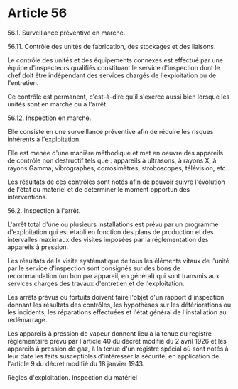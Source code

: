 # Article 56

56.1. Surveillance préventive en marche.

56.11. Contrôle des unités de fabrication, des stockages et des liaisons.

Le contrôle des unités et des équipements connexes est effectué par une équipe d'inspecteurs qualifiés constituant le service d'inspection dont le chef doit être indépendant des services chargés de l'exploitation ou de l'entretien.

Ce contrôle est permanent, c'est-à-dire qu'il s'exerce aussi bien lorsque les unités sont en marche ou à l'arrêt.

56.12. Inspection en marche.

Elle consiste en une surveillance préventive afin de réduire les risques inhérents à l'exploitation.

Elle est menée d'une manière méthodique et met en oeuvre des appareils de contrôle non destructif tels que : appareils à ultrasons, à rayons X, à rayons Gamma, vibrographes, corrosimètres, stroboscopes, télévision, etc..

Les résultats de ces contrôles sont notés afin de pouvoir suivre l'évolution de l'état du matériel et de déterminer le moment opportun des interventions.

56.2. Inspection à l'arrêt.

L'arrêt total d'une ou plusieurs installations est prévu par un programme d'exploitation qui est établi en fonction des plans de production et des intervalles maximaux des visites imposées par la réglementation des appareils à pression.

Les résultats de la visite systématique de tous les éléments vitaux de l'unité par le service d'inspection sont consignés sur des bons de recommandation (un bon par appareil, en général) qui sont transmis aux services chargés des travaux d'entretien et de l'exploitation.

Les arrêts prévus ou fortuits doivent faire l'objet d'un rapport d'inspection donnant les résultats des contrôles, les hypothèses sur les détériorations ou les incidents, les réparations effectuées et l'état général de l'installation au redémarrage.

Les appareils à pression de vapeur donnent lieu à la tenue du registre réglementaire prévu par l'article 40 du décret modifié du 2 avril 1926 et les appareils à pression de gaz, à la tenue d'un registre spécial où sont notés à leur date les faits susceptibles d'intéresser la sécurité, en application de l'article 9 du décret modifié du 18 janvier 1943.

Règles d'exploitation. Inspection du matériel
